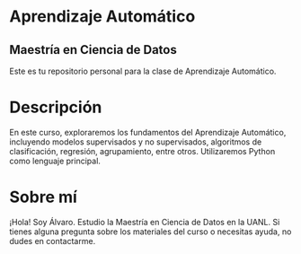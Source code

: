 # Aprendizaje Automático #

## Maestría en Ciencia de Datos

Este es tu repositorio personal para la clase de Aprendizaje Automático.

# Descripción #

En este curso, exploraremos los fundamentos del Aprendizaje Automático, incluyendo modelos supervisados y no supervisados, algoritmos de clasificación, regresión, agrupamiento, entre otros. Utilizaremos Python como lenguaje principal.

# Sobre mí #

¡Hola! Soy Álvaro. Estudio la Maestría en Ciencia de Datos en la UANL. Si tienes alguna pregunta sobre los materiales del curso o necesitas ayuda, no dudes en contactarme.